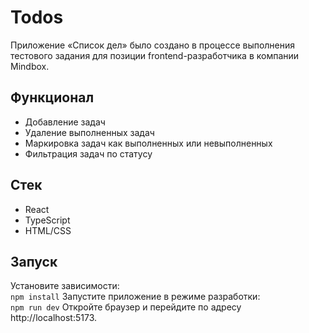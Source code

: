 # Todos

Приложение «Список дел» было создано в процессе выполнения тестового задания для позиции frontend-разработчика в компании Mindbox.

## Функционал

- Добавление задач
- Удаление выполненных задач
- Маркировка задач как выполненных или невыполненных
- Фильтрация задач по статусу

## Стек

- React
- TypeScript
- HTML/CSS

## Запуск

Установите зависимости:  
`npm install`
Запустите приложение в режиме разработки:  
`npm run dev`
Откройте браузер и перейдите по адресу http://localhost:5173.
